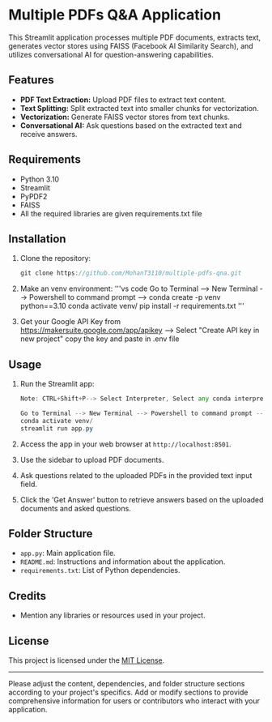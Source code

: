 # Multiple PDFs Q&A Application

This Streamlit application processes multiple PDF documents, extracts text, generates vector stores using FAISS (Facebook AI Similarity Search), and utilizes conversational AI for question-answering capabilities.

## Features

- **PDF Text Extraction:** Upload PDF files to extract text content.
- **Text Splitting:** Split extracted text into smaller chunks for vectorization.
- **Vectorization:** Generate FAISS vector stores from text chunks.
- **Conversational AI:** Ask questions based on the extracted text and receive answers.

## Requirements

- Python 3.10
- Streamlit
- PyPDF2
- FAISS
- All the required libraries are given requirements.txt file

## Installation

1. Clone the repository:

    ```vs code
    git clone https://github.com/MohanT3110/multiple-pdfs-qna.git
    ```

2. Make an venv environment:
    '''vs code
    Go to Terminal --> New Terminal --> Powershell to command prompt -->
    conda create -p venv python==3.10
    conda activate venv/
    pip install -r requirements.txt
    '''
3. Get your Google API Key from https://makersuite.google.com/app/apikey --> Select "Create API key in new project"
    copy the key and paste in .env file

## Usage

1. Run the Streamlit app:

    ```vs code
    Note: CTRL+Shift+P--> Select Interpreter, Select any conda interpreter

    Go to Terminal --> New Terminal --> Powershell to command prompt -->
    conda activate venv/
    streamlit run app.py
    ```

2. Access the app in your web browser at `http://localhost:8501`.

3. Use the sidebar to upload PDF documents.

4. Ask questions related to the uploaded PDFs in the provided text input field.

5. Click the 'Get Answer' button to retrieve answers based on the uploaded documents and asked questions.

## Folder Structure

- `app.py`: Main application file.
- `README.md`: Instructions and information about the application.
- `requirements.txt`: List of Python dependencies.

## Credits

- Mention any libraries or resources used in your project.

## License

This project is licensed under the [MIT License](LICENSE).

---

Please adjust the content, dependencies, and folder structure sections according to your project's specifics. Add or modify sections to provide comprehensive information for users or contributors who interact with your application.